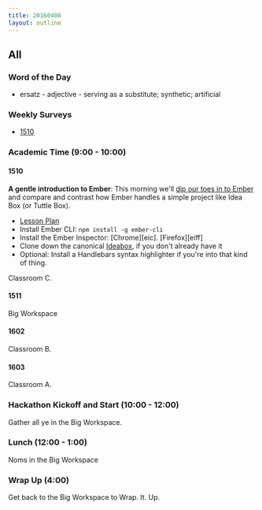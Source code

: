 ```yaml
---
title: 20160408
layout: outline
---
```


## All

### Word of the Day

* ersatz - adjective - serving as a substitute; synthetic; artificial

### Weekly Surveys

- [1510](https://docs.google.com/forms/d/1H7J_tnt_fFp2UMd7HxMASapHcIdXzwGNbfVaVsX4lhs/viewform)

### Academic Time (9:00 - 10:00)

#### 1510

**A gentle introduction to Ember**: This morning we'll [dip our toes in to Ember][ember] and compare and contrast how Ember handles a simple project like Idea Box (or Tuttle Box).

[ember]: https://github.com/turingschool/lesson_plans/blob/master/ruby_04-apis_and_scalability/super-introduction-to-ember.markdown#idea-box-30

- [Lesson Plan][ember]
- Install Ember CLI: `npm install -g ember-cli`
- Install the Ember Inspector: [Chrome][eic]. [Firefox][eiff]
- Clone down the canonical [Ideabox](https://github.com/stevekinney/idea-box), if you don't already have it
- Optional: Install a Handlebars syntax highlighter if you're into that kind of thing.

Classroom C.

#### 1511

Big Workspace

#### 1602

Classroom B.

#### 1603

Classroom A.


### Hackathon Kickoff and Start (10:00 - 12:00)

Gather all ye in the Big Workspace.

### Lunch (12:00 - 1:00)

Noms in the Big Workspace

### Wrap Up (4:00)

Get back to the Big Workspace to Wrap. It. Up.
